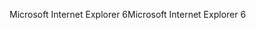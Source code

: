 <span data-ttu-id="ab0d6-101">Microsoft Internet Explorer 6</span><span class="sxs-lookup"><span data-stu-id="ab0d6-101">Microsoft Internet Explorer 6</span></span>